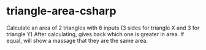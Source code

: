 # triangle-area-csharp
Calculate an area of 2 triangles with 6 inputs (3 sides for triangle X and 3 for triangle Y)
After calculating, gives back which one is greater in area.
If equal, will show a massage that they are the same area.
